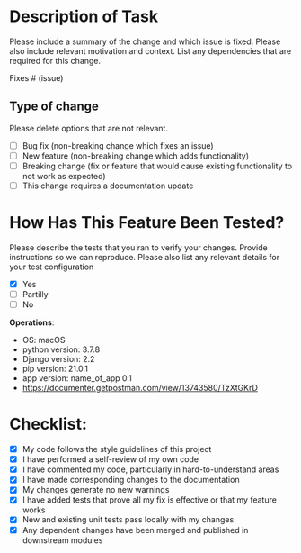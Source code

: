 # Description of Task

Please include a summary of the change and which issue is fixed. Please also include relevant motivation and context. List any dependencies that are required for this change.

Fixes # (issue)

## Type of change

Please delete options that are not relevant.

- [ ] Bug fix (non-breaking change which fixes an issue)
- [ ] New feature (non-breaking change which adds functionality)
- [ ] Breaking change (fix or feature that would cause existing functionality to not work as expected)
- [ ] This change requires a documentation update

# How Has This Feature Been Tested?

Please describe the tests that you ran to verify your changes. Provide instructions so we can reproduce. Please also list any relevant details for your test configuration

- [x] Yes
- [ ] Partilly
- [ ] No

**Operations**:
* OS: macOS
* python version: 3.7.8
* Django version: 2.2
* pip version: 21.0.1 
* app version: name_of_app 0.1
* https://documenter.getpostman.com/view/13743580/TzXtGKrD

# Checklist:

- [x] My code follows the style guidelines of this project
- [x] I have performed a self-review of my own code
- [x] I have commented my code, particularly in hard-to-understand areas
- [x] I have made corresponding changes to the documentation
- [x] My changes generate no new warnings
- [x] I have added tests that prove all my fix is effective or that my feature works
- [x] New and existing unit tests pass locally with my changes
- [x] Any dependent changes have been merged and published in downstream modules
